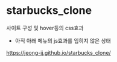 # starbucks_clone

사이트 구성 및 hover등의 css효과
 - 아직 아래 메뉴의 js효과를 입히지 않은 상태

https://jeong-jj.github.io/starbucks_clone/
